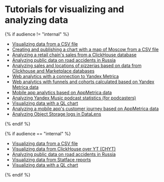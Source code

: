 # Tutorials for visualizing and analyzing data

{% if audience != "internal" %}

* [Visualizing data from a CSV file](data-from-csv-visualization.md)
* [Creating and publishing a chart with a map of Moscow from a CSV file](data-from-csv-to-public-visualization.md)
* [Analyzing a retail chain's sales from a ClickHouse database](data-from-ch-visualization.md)
* [Analyzing public data on road accidents in Russia](data-from-csv-geo-visualization.md)
* [Analyzing sales and locations of pizzerias based on data from Clickhouse and Marketplace databases](data-from-ch-to-geolayers-visualization.md)
* [Web analytics with a connection to Yandex Metrica](data-from-metrica-visualization.md)
* [Web analytics with funnels and cohorts calculated based on Yandex Metrica data](data-from-metrica-yc-visualization.md)
* [Mobile app analytics based on AppMetrica data](data-from-appmetrica-visualization.md)
* [Analyzing Yandex Music podcast statistics (for podcasters)](data-from-podcasts.md)
* [Visualizing data with a QL chart](data-from-ch-to-sql-chart.md)
* [Analyzing a mobile app's customer journey based on AppMetrica data](data-from-appmetrica-yc-visualization.md)
* [Analyzing Object Storage logs in DataLens](storage-logs-analysis.md)

{% endif %}

{% if audience == "internal" %}

* [Visualizing data from a CSV file](data-from-csv-visualization.md)
* [Visualizing data from ClickHouse over YT (CHYT)](data-from-ch-over-yt.md)
* [Analyzing public data on road accidents in Russia](data-from-csv-geo-visualization.md)
* [Visualizing data from Statface reports](data-from-statface-visualization.md)
* [Visualizing data with a QL chart](data-from-ch-to-sql-chart.md)

{% endif %}